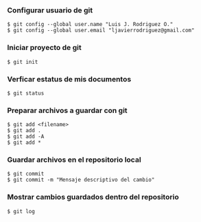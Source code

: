 ### Configurar usuario de git 

    $ git config --global user.name "Luis J. Rodriguez O."
    $ git config --global user.email "ljavierrodriguez@gmail.com"

### Iniciar proyecto de git

    $ git init

### Verficar estatus de mis documentos 

    $ git status

### Preparar archivos a guardar con git

    $ git add <filename>
    $ git add .
    $ git add -A
    $ git add *


### Guardar archivos en el repositorio local

    $ git commit 
    $ git commit -m "Mensaje descriptivo del cambio"

### Mostrar cambios guardados dentro del repositorio 

    $ git log